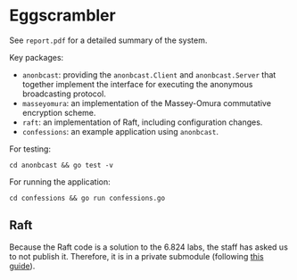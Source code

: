 # Eggscrambler

See `report.pdf` for a detailed summary of the system.

Key packages:
- `anonbcast`: providing the `anonbcast.Client` and `anonbcast.Server` that together implement the interface for executing the anonymous broadcasting protocol.
- `masseyomura`: an implementation of the Massey-Omura commutative encryption scheme.
- `raft`: an implementation of Raft, including configuration changes.
- `confessions`: an example application using `anonbcast`.

For testing:
```
cd anonbcast && go test -v
```

For running the application:
```
cd confessions && go run confessions.go
```

## Raft

Because the Raft code is a solution to the 6.824 labs, the staff has asked us to not publish it. Therefore, it is in a private submodule (following [this guide](https://www.taniarascia.com/git-submodules-private-content/)).
